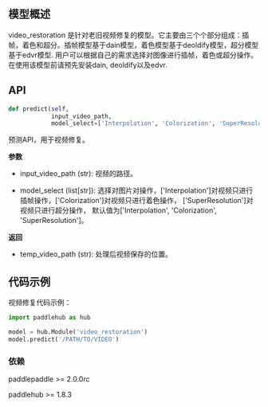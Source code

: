 ## 模型概述

video_restoration 是针对老旧视频修复的模型。它主要由三个个部分组成：插帧，着色和超分。插帧模型基于dain模型，着色模型基于deoldify模型，超分模型基于edvr模型. 用户可以根据自己的需求选择对图像进行插帧，着色或超分操作。在使用该模型前请预先安装dain, deoldify以及edvr.


## API

```python
def predict(self,
            input_video_path,
            model_select=['Interpolation', 'Colorization', 'SuperResolution']):
```

预测API，用于视频修复。

**参数**

* input_video_path (str): 视频的路径。

* model_select (list\[str\]): 选择对图片对操作，\['Interpolation'\]对视频只进行插帧操作，\['Colorization'\]对视频只进行着色操作， \['SuperResolution'\]对视频只进行超分操作，
默认值为\['Interpolation', 'Colorization', 'SuperResolution'\]。

**返回**

* temp_video_path (str): 处理后视频保存的位置。



## 代码示例

视频修复代码示例：

```python
import paddlehub as hub

model = hub.Module('video_restoration')
model.predict('/PATH/TO/VIDEO')

```

### 依赖

paddlepaddle >= 2.0.0rc

paddlehub >= 1.8.3
